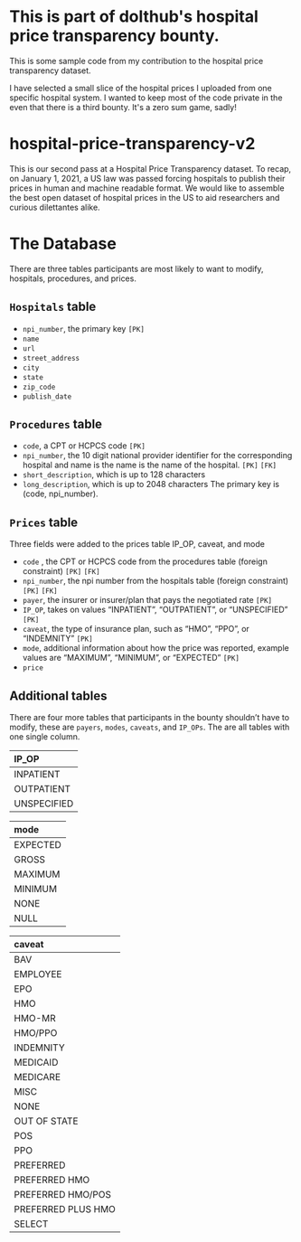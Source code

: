 # This is part of dolthub's hospital price transparency bounty. 
This is some sample code from my contribution to the hospital price transparency dataset.

I have selected a small slice of the hospital prices I uploaded from one specific hospital system. I wanted to keep most of the code private in the even that there is a third bounty. It's a zero sum game, sadly!


# hospital-price-transparency-v2
This is our second pass at a Hospital Price Transparency dataset. To recap, on January 1, 2021, a US law was passed  forcing hospitals to publish their prices in human and machine readable format. We would like to assemble the best open dataset of hospital prices in the US to aid researchers and curious dilettantes alike.

# The Database
There are three tables participants are most likely to want to modify, hospitals, procedures, and prices.

## `Hospitals` table

* `npi_number`, the primary key `[PK]`
* `name`
* `url`
* `street_address`
* `city`
* `state`
* `zip_code`
* `publish_date`

## `Procedures` table

* `code`, a CPT or HCPCS code `[PK]`
* `npi_number`, the 10 digit national provider identifier for the corresponding hospital and name is the name is the name of the hospital. `[PK]` `[FK]`
* `short_description`, which is up to 128 characters
* `long_description`, which is up to 2048 characters
The primary key is (code, npi_number).

## `Prices` table
Three fields were added to the prices table IP_OP, caveat, and mode

* `code` , the CPT or HCPCS code from the procedures table (foreign constraint) `[PK]` `[FK]`
* `npi_number`, the npi number from the hospitals table (foreign constraint) `[PK]` `[FK]`
* `payer`, the insurer or insurer/plan that pays the negotiated rate `[PK]`
* `IP_OP`, takes on values “INPATIENT”, “OUTPATIENT”, or “UNSPECIFIED” `[PK]`
* `caveat`, the type of insurance plan, such as “HMO”, “PPO”, or “INDEMNITY” `[PK]`
* `mode`, additional information about how the price was reported, example values are “MAXIMUM”, “MINIMUM”, or “EXPECTED” `[PK]`
* `price`

## Additional tables
There are four more tables that participants in the bounty shouldn’t have to modify, these are `payers`, `modes`, `caveats`, and `IP_OPs`. The are all tables with one single column.

IP_OP|
:---|
INPATIENT|
OUTPATIENT|
UNSPECIFIED|

mode|
:---|
EXPECTED|
GROSS|
MAXIMUM|
MINIMUM|
NONE|
NULL|

caveat|
:---|
BAV|
EMPLOYEE|
EPO|
HMO|
HMO-MR|
HMO/PPO|
INDEMNITY|
MEDICAID|
MEDICARE|
MISC|
NONE|
OUT OF STATE|
POS|
PPO|
PREFERRED|
PREFERRED HMO|
PREFERRED HMO/POS|
PREFERRED PLUS HMO|
SELECT|